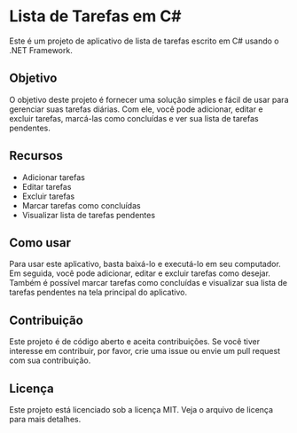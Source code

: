<!DOCTYPE html>
<html>
  <head>
    <meta charset="UTF-8">
    <title>Lista de Tarefas em C#</title>
  </head>
  <body>
    <h1>Lista de Tarefas em C#</h1>
    <p>Este é um projeto de aplicativo de lista de tarefas escrito em C# usando o .NET Framework.</p>
    <h2>Objetivo</h2>
    <p>O objetivo deste projeto é fornecer uma solução simples e fácil de usar para gerenciar suas tarefas diárias. Com ele, você pode adicionar, editar e excluir tarefas, marcá-las como concluídas e ver sua lista de tarefas pendentes.</p>
    <h2>Recursos</h2>
    <ul>
      <li>Adicionar tarefas</li>
      <li>Editar tarefas</li>
      <li>Excluir tarefas</li>
      <li>Marcar tarefas como concluídas</li>
      <li>Visualizar lista de tarefas pendentes</li>
    </ul>
    <h2>Como usar</h2>
    <p>Para usar este aplicativo, basta baixá-lo e executá-lo em seu computador. Em seguida, você pode adicionar, editar e excluir tarefas como desejar. Também é possível marcar tarefas como concluídas e visualizar sua lista de tarefas pendentes na tela principal do aplicativo.</p>
    <h2>Contribuição</h2>
    <p>Este projeto é de código aberto e aceita contribuições. Se você tiver interesse em contribuir, por favor, crie uma issue ou envie um pull request com sua contribuição.</p>
    <h2>Licença</h2>
    <p>Este projeto está licenciado sob a licença MIT. Veja o arquivo de licença para mais detalhes.</p>
  </body>
</html>
